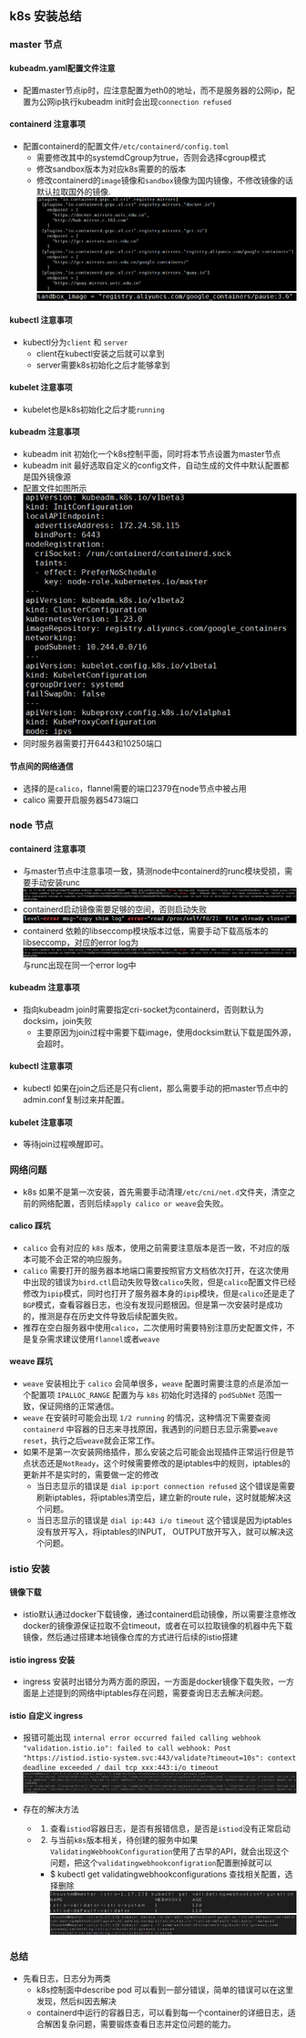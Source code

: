 ## k8s 安装总结
### master 节点
#### kubeadm.yaml配置文件注意
- 配置master节点ip时，应注意配置为eth0的地址，而不是服务器的公网ip，配置为公网ip执行kubeadm init时会出现`connection refused`
#### containerd 注意事项
- 配置containerd的配置文件`/etc/containerd/config.toml`
  - 需要修改其中的systemdCgroup为true，否则会选择cgroup模式
  - 修改sandbox版本为对应k8s需要的的版本
  - 修改containerd的`image`镜像和`sandbox`镜像为国内镜像，不修改镜像的话默认拉取国外的镜像. ![图 1](image/89eba5161ae6994c3340ff12bd3ab512a8126246b263b85ab3e87d9e91eb42c5.png)  ![图 2](image/159c1d331043c338ab860a71df660019a170d29486edb5e23f5fb66a90427f62.png)  
#### kubectl 注意事项
- kubectl分为`client` 和 `server`
  - client在kubectl安装之后就可以拿到
  - server需要k8s初始化之后才能够拿到
#### kubelet 注意事项
- kubelet也是k8s初始化之后才能`running`
#### kubeadm 注意事项
- kubeadm init 初始化一个k8s控制平面，同时将本节点设置为master节点
- kubeadm init 最好选取自定义的config文件，自动生成的文件中默认配置都是国外镜像源 
- 配置文件如图所示
  ![图 3](image/99b85ce09772972aa82e99cd63bff3b6fa859d5ed78d4bcdd80a7a1505b5b04e.png)  
- 同时服务器需要打开6443和10250端口
#### 节点间的网络通信
- 选择的是`calico`，flannel需要的端口2379在node节点中被占用
- calico 需要开启服务器5473端口

### node 节点
#### containerd 注意事项
- 与master节点中注意事项一致，猜测node中containerd的runc模块受损，需要手动安装runc ![图 4](image/d2ccf45d97177ecf05b695710399b41807bdff0113419f3c42d1ca7b47a00f82.png)  
- containerd启动镜像需要足够的空间，否则启动失败 ![图 5](image/ec0837de7d14c0ae98e8adbe34c5f02f53c072ab87521ef608ecd270df8fd103.png)  
- containerd 依赖的libseccomp模块版本过低，需要手动下载高版本的libseccomp，对应的error log为 ![图 6](image/3655b976413af42e2f402d20b68b0cd03f5817af677bcff3fe101f4367856cc6.png)  与runc出现在同一个error log中
#### kubeadm 注意事项
- 指向kubeadm join时需要指定cri-socket为containerd，否则默认为docksim，join失败
  - 主要原因为join过程中需要下载image，使用docksim默认下载是国外源，会超时。
#### kubectl 注意事项
- kubectl 如果在join之后还是只有client，那么需要手动的把master节点中的admin.conf复制过来并配置。
#### kubelet 注意事项
- 等待join过程唤醒即可。
  
### 网络问题
- k8s 如果不是第一次安装，首先需要手动清理`/etc/cni/net.d`文件夹，清空之前的网络配置，否则后续`apply calico or weave`会失败。
#### calico 踩坑
- `calico` 会有对应的 `k8s` 版本，使用之前需要注意版本是否一致，不对应的版本可能不会正常的响应服务。
- `calico` 需要打开的服务器本地端口需要按照官方文档依次打开，在这次使用中出现的错误为`bird.ctl`启动失败导致`calico`失败，但是`calico`配置文件已经修改为`ipip`模式，同时也打开了服务器本身的`ipip`模块，但是`calico`还是走了`BGP`模式，查看容器日志，也没有发现问题根因。但是第一次安装时是成功的，推测是存在历史文件导致后续配置失败。
- 推荐在空白服务器中使用`calico`，二次使用时需要特别注意历史配置文件，不是复杂需求建议使用`flannel`或者`weave`
#### weave 踩坑
- `weave` 安装相比于 `calico` 会简单很多，`weave` 配置时需要注意的点是添加一个配置项 `IPALLOC_RANGE` 配置为与 `k8s` 初始化时选择的 `podSubNet` 范围一致，保证网络的正常通信。
- `weave` 在安装时可能会出现 `1/2 running` 的情况，这种情况下需要查阅 `containerd` 中容器的日志来寻找原因，我遇到的问题日志显示需要`weave reset`，执行之后`weave`就会正常工作。
- 如果不是第一次安装网络插件，那么安装之后可能会出现插件正常运行但是节点状态还是`NotReady`，这个时候需要修改的是iptables中的规则，iptables的更新并不是实时的，需要做一定的修改
  - 当日志显示的错误是 `dial ip:port connection refused` 这个错误是需要刷新iptables，将iptables清空后，建立新的route rule，这时就能解决这个问题。
  - 当日志显示的错误是 `dial ip:443 i/o timeout` 这个错误是因为iptables没有放开写入，将iptables的INPUT， OUTPUT放开写入，就可以解决这个问题。
### istio 安装
#### 镜像下载
- istio默认通过docker下载镜像，通过containerd启动镜像，所以需要注意修改docker的镜像源保证拉取不会timeout，或者在可以拉取镜像的机器中先下载镜像，然后通过搭建本地镜像仓库的方式进行后续的istio搭建
#### istio ingress 安装
- ingress 安装时出错分为两方面的原因，一方面是docker镜像下载失败，一方面是上述提到的网络中iptables存在问题，需要查询日志去解决问题。

#### istio 自定义 ingress
- 报错可能出现 `internal error occurred failed calling webhook "validation.istio.io": failed to call webhook: Post "https://istiod.istio-system.svc:443/validate?timeout=10s": context deadline exceeded / dail tcp xxx:443:i/o timeout` ![图 2](image/24e43b2bfa9fac70f4901e1b3f0d521a1dab18ade6fe14c742e63fc95afc6c7b.png)  

- 存在的解决方法
  - 1. 查看`istiod`容器日志，是否有报错信息，是否是`istiod`没有正常启动
  - 2. 与当前`k8s`版本相关，待创建的服务中如果`ValidatingWebhookConfiguration`使用了古早的API，就会出现这个问题，把这个`validatingwebhookconfigration`配置删掉就可以
    - $ kubectl get validatingwebhookconfigurations  查找相关配置，选择删除![图 0](image/12e9013d933cf50d6236652bfc62e76f144a3fb6db4809fef6b42e01fb3b356c.png)  ![图 1](image/23629c12e1884c97a5071d741164bd0356b7e48b3fbd73f450cecd041c530a36.png)  


### 总结
- 先看日志，日志分为两类
  - k8s控制面中describe pod 可以看到一部分错误，简单的错误可以在这里发现，然后纠因去解决
  - containerd中运行的容器日志，可以看到每一个container的详细日志，适合解困复杂问题，需要锻炼查看日志并定位问题的能力。